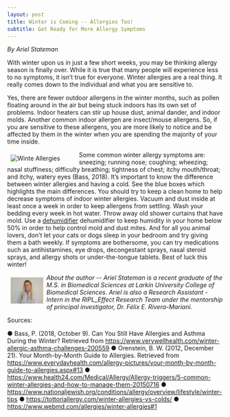 ```yaml
---
layout: post
title: Winter is Coming -- Allergies Too!
subtitle: Get Ready for More Allergy Symptoms
---
```


*By Ariel Stateman*
 
With winter upon us in just a few short weeks, you may be thinking allergy season is finally over. While it is true that many people will experience less to no symptoms, it isn’t true for everyone. Winter allergies are a real thing. It really comes down to the individual and what you are sensitive to.  
 
Yes, there are fewer outdoor allergens in the winter months, such as pollen floating around in the air but being stuck indoors has its own set of problems. Indoor heaters can stir up house dust, animal dander, and indoor molds. Another common indoor allergen are insect/mouse allergens. So, if you are sensitive to these allergens, you are more likely to notice and be affected by them in the winter when you are spending the majority of your time inside.

<img src="winter-allergies.jpg" alt="Winte Allergies" align="left" style="width: 30%; height: 30%; margin:8px">
<p>Some common winter allergy symptoms are: sneezing; running nose; coughing; wheezing; nasal stuffiness; difficulty breathing; tightness of chest; itchy mouth/throat; and itchy, watery eyes (Bass, 2018). It’s important to know the difference between winter allergies and having a cold. See the blue boxes which highlights the main differences. You should try to keep a clean home to help decrease symptoms of indoor winter allergies. Vacuum and dust inside at least once a week in order to keep allergens from settling. Wash your bedding every week in hot water. Throw away old shower curtains that have mold. Use a <a href="https://www.amazon.com/s/ref=nb_sb_noss_2?url=search-alias%3Daps&field-keywords=dehumidifier&sprefix=dehum%2Caps%2C166&crid=EDH1Y84ZHS26" targettarget="_blank"> dehumidifier</a> dehumidifier to keep humidity in your home below 50% in order to help control mold and dust mites. And for all you animal lovers, don’t let your cats or dogs sleep in your bedroom and try giving them a bath weekly. If symptoms are bothersome, you can try medications such as antihistamines, eye drops, decongestant sprays, nasal steroid sprays, and allergy shots or under-the-tongue tablets. Best of luck this winter!  </p>

<img src="/img/Ariel.jpg" alt="Ariel Stateman" align="left" style="width: 15%; height: 15%; margin:8px">
<p><i>About the author -- Ariel Stateman is a recent graduate of the M.S. in Biomedical Sciences at Larkin University College of Biomedical Sciences. Ariel is also a Research Assistant - Intern in the RIPL_Effect Research Team under the mentorship of principal investigator, Dr. Félix E. Rivera-Mariani.  </i></p>


Sources: 
 
●	Bass, P. (2018, October 9). Can You Still Have Allergies and Asthma During the Winter? Retrieved from https://www.verywellhealth.com/winter-allergic-asthma-challenges-200559
●	Orenstein, B. W. (2012, December 21). Your Month-by-Month Guide to Allergies. Retrieved from https://www.everydayhealth.com/allergy-pictures/your-month-by-month-guide-to-allergies.aspx#13
●	https://www.health24.com/Medical/Allergy/Allergy-triggers/5-common-winter-allergies-and-how-to-manage-them-20150716
●	https://www.nationaljewish.org/conditions/allergy/overview/lifestyle/winter-tips
●	https://tottoriallergy.com/winter-allergies-vs-colds/
●	https://www.webmd.com/allergies/winter-allergies#1


